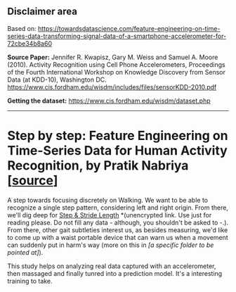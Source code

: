## Disclaimer area

Based on: https://towardsdatascience.com/feature-engineering-on-time-series-data-transforming-signal-data-of-a-smartphone-accelerometer-for-72cbe34b8a60

**Source Paper:** Jennifer R. Kwapisz, Gary M. Weiss and Samuel A. Moore (2010). 
Activity Recognition using Cell Phone Accelerometers, 
Proceedings of the Fourth International Workshop on Knowledge 
Discovery from Sensor Data (at KDD-10), Washington DC. https://www.cis.fordham.edu/wisdm/includes/files/sensorKDD-2010.pdf

**Getting the dataset:** https://www.cis.fordham.edu/wisdm/dataset.php

---

# Step by step: Feature Engineering on Time-Series Data for Human Activity Recognition, by Pratik Nabriya [[source](https://towardsdatascience.com/feature-engineering-on-time-series-data-transforming-signal-data-of-a-smartphone-accelerometer-for-72cbe34b8a60)]

A step towards focusing discretely on Walking. We want to be able to recognize a single step pattern, considering left and right origin. From there, we'll dig deep for [Step & Stride Length](http://www.clinicalgaitanalysis.com/teach-in/step/) *(unencrypted link. Use just for reading please. Do not fill any data - although, you shouldn't be asked to -.). From there, other gait subtleties interest us, as besides measuring, we'd like to come up with a waist portable device that can warn us when a movement can suddenly put in harm's way (more on this in *[a specific folder to be pointed at]*).

This study helps on analyzing real data captured with an accelerometer, then massaged and finally tunred into a prediction model. It's a interesting training to take.

